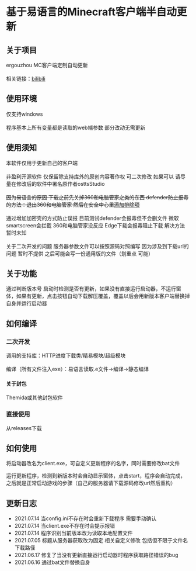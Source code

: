 # 基于易语言的Minecraft客户端半自动更新<br>

## 关于项目

ergouzhou MC客户端定制自动更新<br><br>
相关链接：[bilibili](https://live.bilibili.com/7194086)

## 使用环境

仅支持windows<br><br>
程序基本上所有变量都是读取的web端参数 部分改动无需更新

## 使用须知
本软件仅用于更新自己的客户端<br><br>
非盈利开源软件 仅保留除支持库外的原创内容著作权 可二次修改 如果可以 请尽量在修改后的软件中署名原作者osttsStudio<br><br>
<s>因为易语言的原因 下载之前先关掉360和电脑管家之类的东西 defender防止报毒的方法：退出360和电脑管家 然后在安全中心里[添加排除项](https://jingyan.baidu.com/article/b87fe19e22f8435219356840.html)</s><br><br>
通过增加加密壳的方式防止误报 目前测试defender会报毒但不会删文件 微软smartscreen会拦截 360和电脑管家没反应 Edge下载会报毒阻止下载 解决方法暂时未知<br><br>
关于二次开发的问题 服务器参数文件可以按照源码对照编写 因为涉及到下载url的问题 暂时不提供 之后可能会写一份通用版的文件（划重点 可能）

## 关于功能

通过判断版本号 启动时检测是否有更新，如果没有直接运行启动器，不运行窗体，如果有更新，点击按钮自动下载解压覆盖，覆盖以后会用新版本客户端替换掉自身并运行启动器

## 如何编译

### 二次开发

调用的支持库：HTTP进度下载类/精易模块/超级模块<br><br>
编译（所有文件注入exe）：易语言读取.e文件->编译->静态编译

#### 关于封包

Themida或其他封包软件

### 直接使用

从releases下载

## 如何使用

将启动器改名为client.exe，可自定义更新程序的名字，同时需要修改bat文件<br>

运行更新程序，检测到新版本时会自动显示窗体，点击start，程序会自动完成，之后就是正常启动游戏的步骤（自己的服务器请下载源码修改url然后重构）

## 更新日志

- 2021.07.14 当config.ini不存在时会重新下载程序 需要手动确认
- 2021.07.14 当client.exe不存在时会提示报错
- 2021.07.14 程序识别当前版本改为读取本地配置文件
- 2021.07.05 标题从服务器获取改为固定 相关自定义修改 包括但不限于文件名 下载路径
- 2021.06.17 修复了当没有更新直接运行启动器时程序获取路径错误的bug
- 2021.06.16 通过bat文件替换自身
